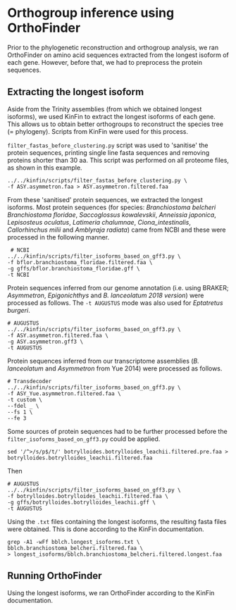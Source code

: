 # Orthogroup inference using OrthoFinder

Prior to the phylogenetic reconstruction and orthogroup analysis, we ran OrthoFinder on amino acid sequences extracted from the longest isoform of each gene. However, before that, we had to preprocess the protein sequences.

## Extracting the longest isoform

Aside from the Trinity assemblies (from which we obtained longest isoforms), we used KinFin to extract the longest isoforms of each gene. This allows us to obtain better orthogroups to reconstruct the species tree (= phylogeny). Scripts from KinFin were used for this process.

`filter_fastas_before_clustering.py` script was used to 'sanitise' the protein sequences, printing single line fasta sequences and removing proteins shorter than 30 aa. This script was performed on all proteome files, as shown in this example.

```
../../kinfin/scripts/filter_fastas_before_clustering.py \
-f ASY.asymmetron.faa > ASY.asymmetron.filtered.faa
```

From these 'sanitised' protein sequences, we extracted the longest isoforms. Most protein sequences (for species: _Branchiostoma belcheri_
_Branchiostoma floridae_, _Saccoglossus kowalevskii_, _Anneissia japonica_, _Lepisosteus oculatus_, _Latimeria chalumnae_, _Ciona_intestinalis_, _Callorhinchus milii_ and _Amblyraja radiata_) came from NCBI and these were processed in the following manner.

```
 # NCBI
../../kinfin/scripts/filter_isoforms_based_on_gff3.py \
-f bflor.branchiostoma_floridae.filtered.faa \
-g gffs/bflor.branchiostoma_floridae.gff \
-t NCBI
```
 
Protein sequences inferred from our genome annotation (i.e. using BRAKER; _Asymmetron_, _Epigonichthys_ and _B. lanceolatum 2018 version_) were processed as follows. The `-t AUGUSTUS` mode was also used for _Eptatretus burgeri_.

```
# AUGUSTUS
../../kinfin/scripts/filter_isoforms_based_on_gff3.py \
-f ASY.asymmetron.filtered.faa \
-g ASY.asymmetron.gff3 \
-t AUGUSTUS
```

Protein sequences inferred from our transcriptome assemblies (_B. lanceolatum_ and _Asymmetron_ from Yue 2014) were processed as follows.

```
# Transdecoder
../../kinfin/scripts/filter_isoforms_based_on_gff3.py \
-f ASY_Yue.asymmetron.filtered.faa \
-t custom \
--fdel _ \
--fs 1 \
--fe 3
```

Some sources of protein sequences had to be further processed before the `filter_isoforms_based_on_gff3.py` could be applied.

```
sed '/^>/s/p$/t/' botrylloides.botrylloides_leachii.filtered.pre.faa > botrylloides.botrylloides_leachii.filtered.faa
```
Then
```
# AUGUSTUS
../../kinfin/scripts/filter_isoforms_based_on_gff3.py \
-f botrylloides.botrylloides_leachii.filtered.faa \
-g gffs/botrylloides.botrylloides_leachii.gff \
-t AUGUSTUS
```

Using the `.txt` files containing the longest isoforms, the resulting fasta files were obtained. This is done according to the KinFin documentation.
```
grep -A1 -wFf bblch.longest_isoforms.txt \
bblch.branchiostoma_belcheri.filtered.faa \
> longest_isoforms/bblch.branchiostoma_belcheri.filtered.longest.faa
```

## Running OrthoFinder

Using the longest isoforms, we ran OrthoFinder according to the KinFin documentation.
